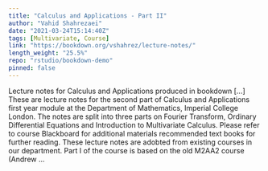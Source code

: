 ```yaml
---
title: "Calculus and Applications - Part II"
author: "Vahid Shahrezaei"
date: "2021-03-24T15:14:40Z"
tags: [Multivariate, Course]
link: "https://bookdown.org/vshahrez/lecture-notes/"
length_weight: "25.5%"
repo: "rstudio/bookdown-demo"
pinned: false
---
```


Lecture notes for Calculus and Applications produced in bookdown [...] These are lecture notes for the second part of Calculus and Applications first year module at the Department of Mathematics, Imperial College London. The notes are split into three parts on Fourier Transform, Ordinary Differential Equations and Introduction to Multivariate Calculus. Please refer to course Blackboard for additional materials recommended text books for further reading. These lecture notes are adobted from existing courses in our department. Part I of the course is based on the old M2AA2 course (Andrew ...
